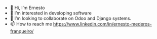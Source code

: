 - 👋 Hi, I’m Ernesto
- 👀 I’m interested in developing software
- 💞️ I’m looking to collaborate on Odoo and Django systems.
- 📫 How to reach me https://www.linkedin.com/in/ernesto-mederos-franqueiro/


